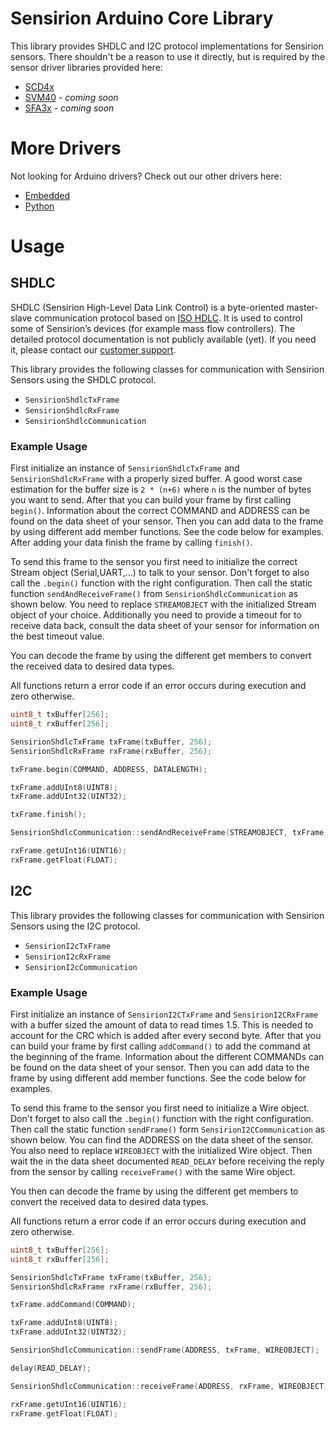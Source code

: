 # Sensirion Arduino Core Library

This library provides SHDLC and I2C protocol implementations for Sensirion
sensors. There shouldn't be a reason to use it directly, but is required by the
sensor driver libraries provided here:

- [SCD4x](https://github.com/Sensirion/arduino-i2c-scd4x)
- [SVM40]() - *coming soon*
- [SFA3x]() - *coming soon*

# More Drivers

Not looking for Arduino drivers? Check out our other drivers here:

- [Embedded](https://github.com/Sensirion/info#repositories)
- [Python](https://github.com/Sensirion/info#python-drivers)

# Usage

## SHDLC

SHDLC (Sensirion High-Level Data Link Control) is a byte-oriented master-slave
communication protocol based on [ISO
HDLC](https://en.wikipedia.org/wiki/High-Level_Data_Link_Control). It is used
to control some of Sensirion’s devices (for example mass flow controllers). The
detailed protocol documentation is not publicly available (yet). If you need
it, please contact our [customer
support](https://www.sensirion.com/en/about-us/contact/).

This library provides the following classes for communication with Sensirion
Sensors using the SHDLC protocol.
- `SensirionShdlcTxFrame`
- `SensirionShdlcRxFrame`
- `SensirionShdlcCommunication`

### Example Usage
First initialize an instance of `SensirionShdlcTxFrame` and
`SensirionShdlcRxFrame` with a properly sized buffer. A good worst case
estimation for the buffer size is `2 * (n+6)` where `n` is the number of bytes
you want to send. After that you can build your frame by first calling
`begin()`. Information about the correct COMMAND and ADDRESS can be found on
the data sheet of your sensor. Then you can add data to the frame by using
different add member functions. See the code below for examples. After adding
your data finish the frame by calling `finish()`.

To send this frame to the sensor you first need to initialize the correct
Stream object (Serial,UART,...) to talk to your sensor. Don't forget to also
call the `.begin()` function with the right configuration. Then call the static
function `sendAndReceiveFrame()` from `SensirionShdlcCommunication` as shown
below. You need to replace `STREAMOBJECT` with the initialized Stream object of
your choice. Additionally you need to provide a timeout for to receive data
back, consult the data sheet of your sensor for information on the best timeout
value.

You can decode the frame by using the different get members to convert the
received data to desired data types.

All functions return a error code if an error occurs during execution and zero
otherwise.

```cpp
uint8_t txBuffer[256];
uint8_t rxBuffer[256];

SensirionShdlcTxFrame txFrame(txBuffer, 256);
SensirionShdlcRxFrame rxFrame(rxBuffer, 256);

txFrame.begin(COMMAND, ADDRESS, DATALENGTH);

txFrame.addUInt8(UINT8);
txFrame.addUInt32(UINT32);

txFrame.finish();

SensirionShdlcCommunication::sendAndReceiveFrame(STREAMOBJECT, txFrame, rxFrame, TIMEOUT);

rxFrame.getUInt16(UINT16);
rxFrame.getFloat(FLOAT);

```

## I2C

This library provides the following classes for communication with Sensirion
Sensors using the I2C protocol.
- `SensirionI2cTxFrame`
- `SensirionI2cRxFrame`
- `SensirionI2cCommunication`

### Example Usage

First initialize an instance of `SensirionI2CTxFrame` and `SensirionI2CRxFrame`
with a buffer sized the amount of data to read times 1.5. This is needed to
account for the CRC which is added after every second byte. After that you can
build your frame by first calling `addCommand()` to add the command at the
beginning of the frame. Information about the different COMMANDs can be found
on the data sheet of your sensor. Then you can add data to the frame by using
different add member functions. See the code below for examples.

To send this frame to the sensor you first need to initialize a Wire object.
Don't forget to also call the `.begin()` function with the right configuration.
Then call the static function `sendFrame()` form `SensirionI2CCommunication` as
shown below. You can find the ADDRESS on the data sheet of the sensor. You also
need to replace `WIREOBJECT` with the initialized Wire object. Then wait the in
the data sheet documented `READ_DELAY` before receiving the reply from the
sensor by calling `receiveFrame()` with the same Wire object.

You then can decode the frame by using the different get members to convert the
received data to desired data types.

All functions return a error code if an error occurs during execution and zero
otherwise.

```cpp
uint8_t txBuffer[256];
uint8_t rxBuffer[256];

SensirionShdlcTxFrame txFrame(txBuffer, 256);
SensirionShdlcRxFrame rxFrame(rxBuffer, 256);

txFrame.addCommand(COMMAND);

txFrame.addUInt8(UINT8);
txFrame.addUInt32(UINT32);

SensirionShdlcCommunication::sendFrame(ADDRESS, txFrame, WIREOBJECT);

delay(READ_DELAY);

SensirionShdlcCommunication::receiveFrame(ADDRESS, rxFrame, WIREOBJECT);

rxFrame.getUInt16(UINT16);
rxFrame.getFloat(FLOAT);

```
